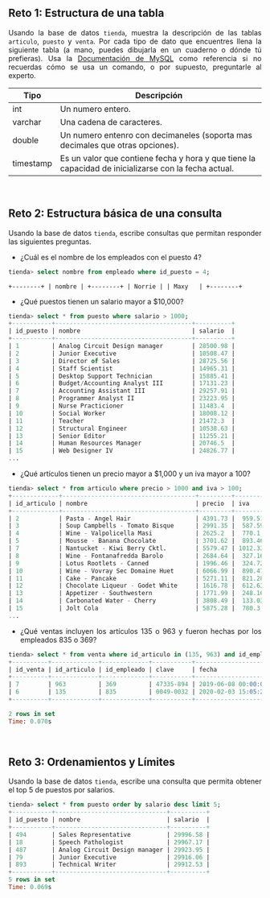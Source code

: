 ## Reto 1: Estructura de una tabla

<div style="text-align: justify;">

Usando la base de datos `tienda`, muestra la descripción de las tablas `articulo`, `puesto` y `venta`. Por cada tipo de dato que encuentres llena la siguiente tabla (a mano, puedes dibujarla en un cuaderno o dónde tú prefieras). Usa la [Documentación de MySQL](https://dev.mysql.com/doc/refman/8.0/en/data-types.html) como referencia si no recuerdas cómo se usa un comando, o por supuesto, preguntarle al experto.

| Tipo     | Descripción                                                                                         |
|----------|-----------------------------------------------------------------------------------------------------|
| int      | Un numero entero.                                                                                   |
| varchar  | Una cadena de caracteres.                                                                           |
| double   | Un numero entenro con decimaneles (soporta mas decimales que otras opciones).                       |
| timestamp| Es un valor que contiene fecha y hora y que tiene la capacidad de inicializarse con la fecha actual.|

<br/>

</div>
	
## Reto 2: Estructura básica de una consulta

<div style="text-align: justify;">

Usando la base de datos `tienda`, escribe consultas que permitan responder las siguientes preguntas.

- ¿Cuál es el nombre de los empleados con el puesto 4?
```sql
tienda> select nombre from empleado where id_puesto = 4;
```
`
+--------+
| nombre |
+--------+
| Norrie |
| Maxy   |
+--------+
`
- ¿Qué puestos tienen un salario mayor a $10,000?
```sql
tienda> select * from puesto where salario > 1000;
+-----------+--------------------------------------+----------+
| id_puesto | nombre                               | salario  |
+-----------+--------------------------------------+----------+
| 1         | Analog Circuit Design manager        | 28500.98 |
| 2         | Junior Executive                     | 10508.47 |
| 3         | Director of Sales                    | 28725.56 |
| 4         | Staff Scientist                      | 14965.31 |
| 5         | Desktop Support Technician           | 15885.41 |
| 6         | Budget/Accounting Analyst III        | 17131.23 |
| 7         | Accounting Assistant III             | 29257.91 |
| 8         | Programmer Analyst II                | 23223.95 |
| 9         | Nurse Practicioner                   | 11483.4  |
| 10        | Social Worker                        | 18008.12 |
| 11        | Teacher                              | 21472.3  |
| 12        | Structural Engineer                  | 10538.63 |
| 13        | Senior Editor                        | 11255.21 |
| 14        | Human Resources Manager              | 20746.5  |
| 15        | Web Designer IV                      | 24826.77 |
...
```
- ¿Qué artículos tienen un precio mayor a $1,000 y un iva mayor a 100?
```sql
tienda> select * from articulo where precio > 1000 and iva > 100;
+-------------+-------------------------------------+---------+---------+----------+
| id_articulo | nombre                              | precio  | iva     | cantidad |
+-------------+-------------------------------------+---------+---------+----------+
| 2           | Pasta - Angel Hair                  | 4391.73 |  959.51 | 503      |
| 3           | Soup Campbells - Tomato Bisque      | 2991.35 |  587.59 | 604      |
| 4           | Wine - Valpolicella Masi            | 2625.2  |  770.1  | 575      |
| 5           | Mousse - Banana Chocolate           | 3701.62 |  893.46 | 248      |
| 7           | Nantucket - Kiwi Berry Cktl.        | 5579.47 | 1012.33 | 527      |
| 8           | Wine - Fontanafredda Barolo         | 2684.64 |  327.16 | 682      |
| 9           | Lotus Rootlets - Canned             | 1996.46 |  324.72 | 636      |
| 10          | Wine - Vovray Sec Domaine Huet      | 6066.99 |  890.47 | 397      |
| 11          | Cake - Pancake                      | 5271.11 |  821.28 | 64       |
| 12          | Chocolate Liqueur - Godet White     | 1616.78 |  612.63 | 929      |
| 13          | Appetizer - Southwestern            | 1771.99 |  248.16 | 589      |
| 14          | Carbonated Water - Cherry           | 3808.49 |  133.03 | 914      |
| 15          | Jolt Cola                           | 5875.28 |  780.3  | 437      |
...
```
- ¿Qué ventas incluyen los artículos 135 o 963 y fueron hechas por los empleados 835 o 369?
```sql
tienda> select * from venta where id_articulo in (135, 963) and id_empleado in (835, 369);
+----------+-------------+-------------+-----------+---------------------+
| id_venta | id_articulo | id_empleado | clave     | fecha               |
+----------+-------------+-------------+-----------+---------------------+
| 7        | 963         | 369         | 47335-894 | 2019-06-08 00:00:00 |
| 6        | 135         | 835         | 0049-0032 | 2020-02-03 15:05:27 |
+----------+-------------+-------------+-----------+---------------------+

2 rows in set
Time: 0.070s
```

<br/>

</div>
	
## Reto 3: Ordenamientos y Límites

<div style="text-align: justify;">

Usando la base de datos `tienda`, escribe una consulta que permita obtener el top 5 de puestos por salarios.
```sql
tienda> select * from puesto order by salario desc limit 5;
+-----------+-------------------------------+----------+
| id_puesto | nombre                        | salario  |
+-----------+-------------------------------+----------+
| 494       | Sales Representative          | 29996.58 |
| 18        | Speech Pathologist            | 29967.17 |
| 487       | Analog Circuit Design manager | 29923.95 |
| 79        | Junior Executive              | 29916.06 |
| 893       | Technical Writer              | 29912.53 |
+-----------+-------------------------------+----------+
5 rows in set
Time: 0.069s
```

<br/>

</div>
